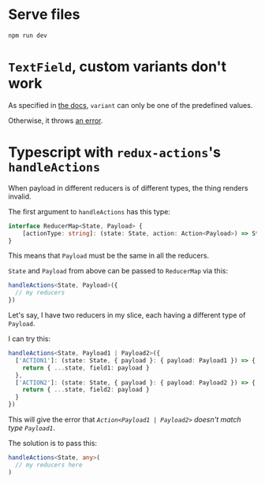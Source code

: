 # Serve files

`npm run dev`

# `TextField`, custom variants don't work
As specified in [the docs](https://mui.com/material-ui/api/text-field/#text-field-prop-variant), `variant` can only be one of the predefined values.

Otherwise, it throws [an error](https://github.com/mui/material-ui/issues/31204).

# Typescript with `redux-actions`'s `handleActions`
When payload in different reducers is of different types, the thing renders invalid.

The first argument to `handleActions` has this type: 

```typescript
interface ReducerMap<State, Payload> {
    [actionType: string]: (state: State, action: Action<Payload>) => State;
}
```

This means that `Payload` must be the same in all the reducers.

`State` and `Payload` from above can be passed to `ReducerMap` via this:

```typescript
handleActions<State, Payload>({
  // my reducers
})
```

Let's say, I have two reducers in my slice, each having a different type of `Payload`.

I can try this:

```typescript
handleActions<State, Payload1 | Payload2>({
  ['ACTION1']: (state: State, { payload }: { payload: Payload1 }) => {
    return { ...state, field1: payload }
  },
  ['ACTION2']: (state: State, { payload }: { payload: Payload2 }) => {
    return { ...state, field2: payload }
  }
})
```

This will give the error that *`Action<Payload1 | Payload2>` doesn't match type `Payload1`*.

The solution is to pass this:

```typescript
handleActions<State, any>(
  // my reducers here
)
```


